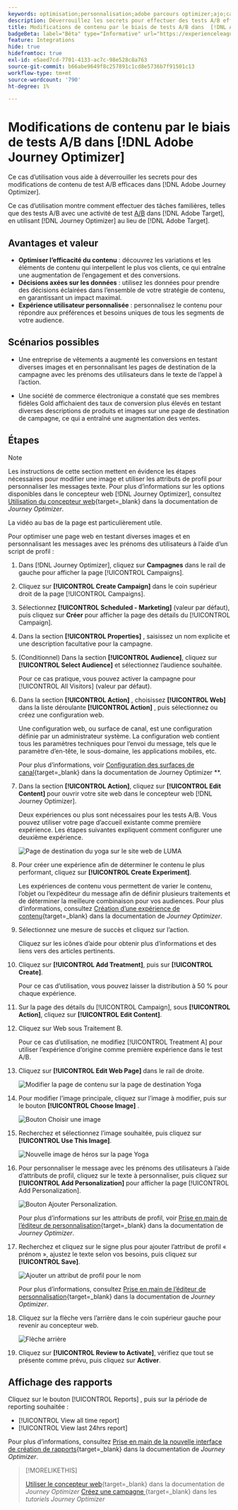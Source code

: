 ```yaml
---
keywords: optimisation;personnalisation;adobe parcours optimizer;ajo;cas d’utilisation;scénarios;changement de contenu/test ab;attribut de profil;modifier l’image;permuter l’image
description: Déverrouillez les secrets pour effectuer des tests A/B efficaces sur les modifications de contenu dans Adobe Journey Optimizer
title: Modifications de contenu par le biais de tests A/B dans  [!DNL Adobe Journey Optimizer]
badgeBeta: label="Bêta" type="Informative" url="https://experienceleague.adobe.com/docs/target/using/introduction/intro.html#beta newtab=true?lang=fr" tooltip="Quelles sont les fonctionnalités bêta dans  [!DNL Adobe Target] ?"
feature: Integrations
hide: true
hidefromtoc: true
exl-id: e5aed7cd-7701-4133-ac7c-98e528c8a763
source-git-commit: b66abe9649f8c257891c1cd8e5736b7f91501c13
workflow-type: tm+mt
source-wordcount: '790'
ht-degree: 1%

---
```


# Modifications de contenu par le biais de tests A/B dans [!DNL Adobe Journey Optimizer]

Ce cas d’utilisation vous aide à déverrouiller les secrets pour des modifications de contenu de test A/B efficaces dans [!DNL Adobe Journey Optimizer].

Ce cas d’utilisation montre comment effectuer des tâches familières, telles que des tests A/B avec une activité de test [A/B](/help/main/c-activities/t-test-ab/test-ab.md) dans [!DNL Adobe Target], en utilisant [!DNL Journey Optimizer] au lieu de [!DNL Adobe Target].

## Avantages et valeur

* **Optimiser l’efficacité du contenu** : découvrez les variations et les éléments de contenu qui interpellent le plus vos clients, ce qui entraîne une augmentation de l’engagement et des conversions.
* **Décisions axées sur les données** : utilisez les données pour prendre des décisions éclairées dans l’ensemble de votre stratégie de contenu, en garantissant un impact maximal.
* **Expérience utilisateur personnalisée** : personnalisez le contenu pour répondre aux préférences et besoins uniques de tous les segments de votre audience.

## Scénarios possibles

* Une entreprise de vêtements a augmenté les conversions en testant diverses images et en personnalisant les pages de destination de la campagne avec les prénoms des utilisateurs dans le texte de l’appel à l’action.

* Une société de commerce électronique a constaté que ses membres fidèles Gold affichaient des taux de conversion plus élevés en testant diverses descriptions de produits et images sur une page de destination de campagne, ce qui a entraîné une augmentation des ventes.

## Étapes

>[!NOTE]
>
>Les instructions de cette section mettent en évidence les étapes nécessaires pour modifier une image et utiliser les attributs de profil pour personnaliser les messages texte. Pour plus d’informations sur les options disponibles dans le concepteur web [!DNL Journey Optimizer], consultez [Utilisation du concepteur web](https://experienceleague.adobe.com/en/docs/journey-optimizer/using/channels/web/author-web-pages/web-visual-editor){target=_blank} dans la documentation de *Journey Optimizer*.
>
>La vidéo au bas de la page est particulièrement utile.

Pour optimiser une page web en testant diverses images et en personnalisant les messages avec les prénoms des utilisateurs à l’aide d’un script de profil :

1. Dans [!DNL Journey Optimizer], cliquez sur **Campagnes** dans le rail de gauche pour afficher la page [!UICONTROL Campaigns].

1. Cliquez sur **[!UICONTROL Create Campaign]** dans le coin supérieur droit de la page [!UICONTROL Campaigns].

1. Sélectionnez **[!UICONTROL Scheduled - Marketing]** (valeur par défaut), puis cliquez sur **Créer** pour afficher la page des détails du [!UICONTROL Campaign].

1. Dans la section **[!UICONTROL Properties]** , saisissez un nom explicite et une description facultative pour la campagne.

1. (Conditionnel) Dans la section **[!UICONTROL Audience]**, cliquez sur **[!UICONTROL Select Audience]** et sélectionnez l’audience souhaitée.

   Pour ce cas pratique, vous pouvez activer la campagne pour [!UICONTROL All Visitors] (valeur par défaut).

1. Dans la section **[!UICONTROL Action]** , choisissez **[!UICONTROL Web]** dans la liste déroulante **[!UICONTROL Action]** , puis sélectionnez ou créez une configuration web.

   Une configuration web, ou surface de canal, est une configuration définie par un administrateur système. La configuration web contient tous les paramètres techniques pour l’envoi du message, tels que le paramètre d’en-tête, le sous-domaine, les applications mobiles, etc.

   Pour plus d’informations, voir [Configuration des surfaces de canal](https://experienceleague.adobe.com/en/docs/journey-optimizer/using/configuration/channel-surfaces#set-up-channel-surfaces){target=_blank} dans la documentation de Journey Optimizer **.

1. Dans la section **[!UICONTROL Action]**, cliquez sur **[!UICONTROL Edit Content]** pour ouvrir votre site web dans le concepteur web [!DNL Journey Optimizer].

   Deux expériences ou plus sont nécessaires pour les tests A/B. Vous pouvez utiliser votre page d’accueil existante comme première expérience. Les étapes suivantes expliquent comment configurer une deuxième expérience.

   ![Page de destination du yoga sur le site web de LUMA](/help/main/c-integrating-target-with-mac/ajo/assets/luma-yoga-landing.png)

1. Pour créer une expérience afin de déterminer le contenu le plus performant, cliquez sur **[!UICONTROL Create Experiment]**.

   Les expériences de contenu vous permettent de varier le contenu, l’objet ou l’expéditeur du message afin de définir plusieurs traitements et de déterminer la meilleure combinaison pour vos audiences. Pour plus d’informations, consultez [Création d’une expérience de contenu](https://experienceleague.adobe.com/en/docs/journey-optimizer/using/content-management/content-experiment/content-experiment){target=_blank} dans la documentation de *Journey Optimizer*.

1. Sélectionnez une mesure de succès et cliquez sur l’action.

   Cliquez sur les icônes d’aide pour obtenir plus d’informations et des liens vers des articles pertinents.

1. Cliquez sur **[!UICONTROL Add Treatment]**, puis sur **[!UICONTROL Create]**.

   Pour ce cas d’utilisation, vous pouvez laisser la distribution à 50 % pour chaque expérience.

1. Sur la page des détails du [!UICONTROL Campaign], sous **[!UICONTROL Action]**, cliquez sur **[!UICONTROL Edit Content]**.

1. Cliquez sur Web sous Traitement B.

   Pour ce cas d’utilisation, ne modifiez [!UICONTROL Treatment A] pour utiliser l’expérience d’origine comme première expérience dans le test A/B.

1. Cliquez sur **[!UICONTROL Edit Web Page]** dans le rail de droite.

   ![Modifier la page de contenu sur la page de destination Yoga](/help/main/c-integrating-target-with-mac/ajo/assets/edit-yoga-page.png)

1. Pour modifier l’image principale, cliquez sur l’image à modifier, puis sur le bouton **[!UICONTROL Choose Image]** .

   ![Bouton Choisir une image](/help/main/c-integrating-target-with-mac/ajo/assets/choose-image.png)

1. Recherchez et sélectionnez l’image souhaitée, puis cliquez sur **[!UICONTROL Use This Image]**.

   ![Nouvelle image de héros sur la page Yoga](/help/main/c-integrating-target-with-mac/ajo/assets/new-hero-image.png)

1. Pour personnaliser le message avec les prénoms des utilisateurs à l’aide d’attributs de profil, cliquez sur le texte à personnaliser, puis cliquez sur **[!UICONTROL Add Personalization]** pour afficher la page [!UICONTROL Add Personalization].

   ![Bouton Ajouter Personalization.](/help/main/c-integrating-target-with-mac/ajo/assets/add-personalization-button.png)

   Pour plus d’informations sur les attributs de profil, voir [Prise en main de l’éditeur de personnalisation](https://experienceleague.adobe.com/en/docs/journey-optimizer/using/content-management/personalization/expression-editor/personalization-build-expressions){target=_blank} dans la documentation de *Journey Optimizer*.

1. Recherchez et cliquez sur le signe plus pour ajouter l’attribut de profil « prénom », ajustez le texte selon vos besoins, puis cliquez sur **[!UICONTROL Save]**.

   ![Ajouter un attribut de profil pour le nom](/help/main/c-integrating-target-with-mac/ajo/assets/add-profile-attribute-for-name.png)

   Pour plus d’informations, consultez [Prise en main de l’éditeur de personnalisation](https://experienceleague.adobe.com/en/docs/journey-optimizer/using/content-management/personalization/expression-editor/personalization-build-expressions){target=_blank} dans la documentation de *Journey Optimizer*.

1. Cliquez sur la flèche vers l’arrière dans le coin supérieur gauche pour revenir au concepteur web.

   ![Flèche arrière](/help/main/c-integrating-target-with-mac/ajo/assets/back-arrow.png)

1. Cliquez sur **[!UICONTROL Review to Activate]**, vérifiez que tout se présente comme prévu, puis cliquez sur **Activer**.

## Affichage des rapports

Cliquez sur le bouton [!UICONTROL Reports] , puis sur la période de reporting souhaitée :

* [!UICONTROL View all time report]
* [!UICONTROL View last 24hrs report]

Pour plus d’informations, consultez [Prise en main de la nouvelle interface de création de rapports](https://experienceleague.adobe.com/en/docs/journey-optimizer/using/channel-report/report-gs-cja){target=_blank} dans la documentation de *Journey Optimizer*.

>[!MORELIKETHIS]
>
>[Utiliser le concepteur web](https://experienceleague.adobe.com/en/docs/journey-optimizer/using/channels/web/author-web-pages/web-visual-editor){target=_blank} dans la documentation de *Journey Optimizer*
>[Créez une campagne ](https://experienceleague.adobe.com/en/docs/journey-optimizer-learn/tutorials/create-campaigns/create-a-campaign){target=_blank} dans les *tutoriels Journey Optimizer*
